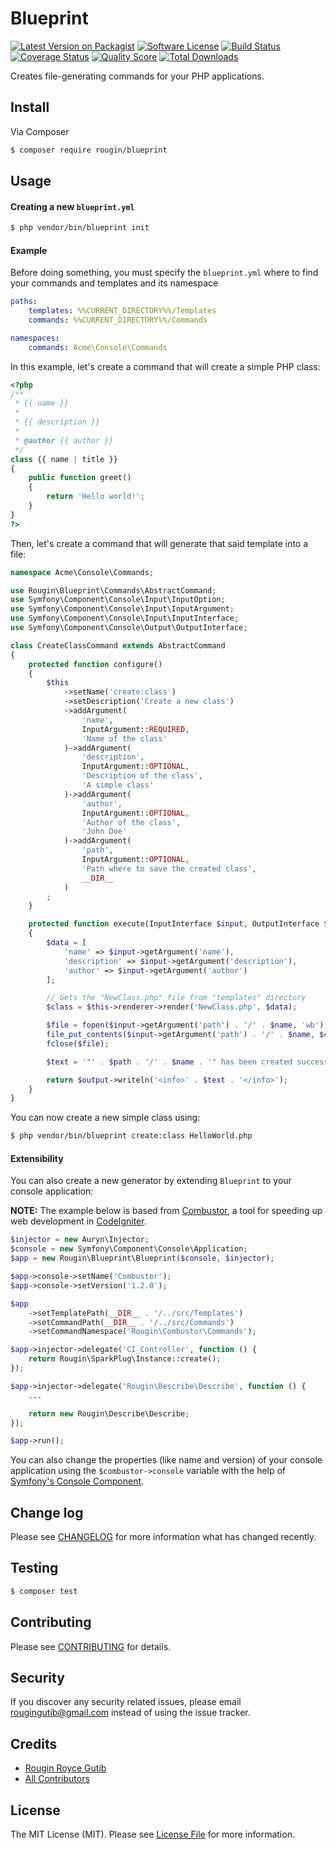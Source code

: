 # Blueprint

[![Latest Version on Packagist][ico-version]][link-packagist]
[![Software License][ico-license]](LICENSE.md)
[![Build Status][ico-travis]][link-travis]
[![Coverage Status][ico-scrutinizer]][link-scrutinizer]
[![Quality Score][ico-code-quality]][link-code-quality]
[![Total Downloads][ico-downloads]][link-downloads]

Creates file-generating commands for your PHP applications.

## Install

Via Composer

``` bash
$ composer require rougin/blueprint
```

## Usage

#### Creating a new ```blueprint.yml```

``` bash
$ php vendor/bin/blueprint init
```

#### Example

Before doing something, you must specify the ```blueprint.yml``` where to find your commands and templates and its namespace

``` yml
paths:
    templates: %%CURRENT_DIRECTORY%%/Templates
    commands: %%CURRENT_DIRECTORY%%/Commands

namespaces:
    commands: Acme\Console\Commands
```

In this example, let's create a command that will create a simple PHP class:

``` php
<?php
/**
 * {{ name }}
 *
 * {{ description }}
 *
 * @author {{ author }}
 */
class {{ name | title }}
{
    public function greet()
    {
        return 'Hello world!';
    }
}
?>
```

Then, let's create a command that will generate that said template into a file:

``` php
namespace Acme\Console\Commands;

use Rougin\Blueprint\Commands\AbstractCommand;
use Symfony\Component\Console\Input\InputOption;
use Symfony\Component\Console\Input\InputArgument;
use Symfony\Component\Console\Input\InputInterface;
use Symfony\Component\Console\Output\OutputInterface;

class CreateClassCommand extends AbstractCommand
{
    protected function configure()
    {
        $this
            ->setName('create:class')
            ->setDescription('Create a new class')
            ->addArgument(
                'name',
                InputArgument::REQUIRED,
                'Name of the class'
            )->addArgument(
                'description',
                InputArgument::OPTIONAL,
                'Description of the class',
                'A simple class'
            )->addArgument(
                'author',
                InputArgument::OPTIONAL,
                'Author of the class',
                'John Doe'
            )->addArgument(
                'path',
                InputArgument::OPTIONAL,
                'Path where to save the created class',
                __DIR__
            )
        ;
    }

    protected function execute(InputInterface $input, OutputInterface $output)
    {
        $data = [
            'name' => $input->getArgument('name'),
            'description' => $input->getArgument('description'),
            'author' => $input->getArgument('author')
        ];

        // Gets the "NewClass.php" file from "templates" directory
        $class = $this->renderer->render('NewClass.php', $data);

        $file = fopen($input->getArgument('path') . '/' . $name, 'wb');
        file_put_contents($input->getArgument('path') . '/' . $name, $class);
        fclose($file);

        $text = '"' . $path . '/' . $name . '" has been created successfully!';

        return $output->writeln('<info>' . $text . '</info>');
    }
}
```

You can now create a new simple class using:

``` bash
$ php vendor/bin/blueprint create:class HelloWorld.php
```

#### Extensibility

You can also create a new generator by extending ```Blueprint``` to your console application:

**NOTE:** The example below is based from [Combustor](https://github.com/rougin/combustor), a tool for speeding up web development in [CodeIgniter](codeigniter.com).

``` php
$injector = new Auryn\Injector;
$console = new Symfony\Component\Console\Application;
$app = new Rougin\Blueprint\Blueprint($console, $injector);

$app->console->setName('Combustor');
$app->console->setVersion('1.2.0');

$app
    ->setTemplatePath(__DIR__ . '/../src/Templates')
    ->setCommandPath(__DIR__ . '/../src/Commands')
    ->setCommandNamespace('Rougin\Combustor\Commands');

$app->injector->delegate('CI_Controller', function () {
    return Rougin\SparkPlug\Instance::create();
});

$app->injector->delegate('Rougin\Describe\Describe', function () {
    ...

    return new Rougin\Describe\Describe;
});

$app->run();
```

You can also change the properties (like name and version) of your console application using the ```$combustor->console``` variable with the help of [Symfony's Console Component](http://symfony.com/doc/current/components/console/introduction.html).

## Change log

Please see [CHANGELOG](CHANGELOG.md) for more information what has changed recently.

## Testing

``` bash
$ composer test
```

## Contributing

Please see [CONTRIBUTING](CONTRIBUTING.md) for details.

## Security

If you discover any security related issues, please email rougingutib@gmail.com instead of using the issue tracker.

## Credits

- [Rougin Royce Gutib][link-author]
- [All Contributors][link-contributors]

## License

The MIT License (MIT). Please see [License File](LICENSE.md) for more information.

[ico-version]: https://img.shields.io/packagist/v/rougin/blueprint.svg?style=flat-square
[ico-license]: https://img.shields.io/badge/license-MIT-brightgreen.svg?style=flat-square
[ico-travis]: https://img.shields.io/travis/rougin/blueprint/master.svg?style=flat-square
[ico-scrutinizer]: https://img.shields.io/scrutinizer/coverage/g/rougin/blueprint.svg?style=flat-square
[ico-code-quality]: https://img.shields.io/scrutinizer/g/rougin/blueprint.svg?style=flat-square
[ico-downloads]: https://img.shields.io/packagist/dt/rougin/blueprint.svg?style=flat-square

[link-packagist]: https://packagist.org/packages/rougin/blueprint
[link-travis]: https://travis-ci.org/rougin/blueprint
[link-scrutinizer]: https://scrutinizer-ci.com/g/rougin/blueprint/code-structure
[link-code-quality]: https://scrutinizer-ci.com/g/rougin/blueprint
[link-downloads]: https://packagist.org/packages/rougin/blueprint
[link-author]: https://github.com/rougin
[link-contributors]: ../../contributors
